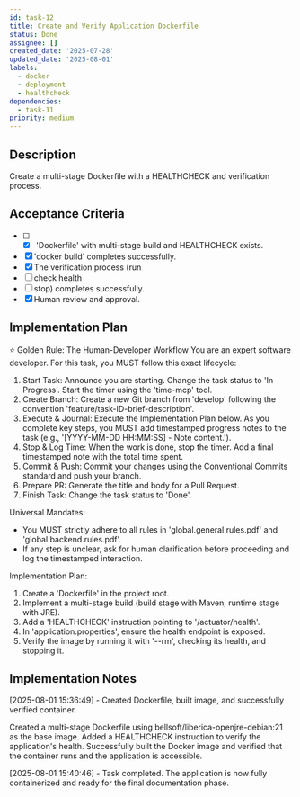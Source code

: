 ```yaml
---
id: task-12
title: Create and Verify Application Dockerfile
status: Done
assignee: []
created_date: '2025-07-28'
updated_date: '2025-08-01'
labels:
  - docker
  - deployment
  - healthcheck
dependencies:
  - task-11
priority: medium
---
```


## Description

Create a multi-stage Dockerfile with a HEALTHCHECK and verification process.

## Acceptance Criteria

- [ ] - [x] 'Dockerfile' with multi-stage build and HEALTHCHECK exists.
- [x] 'docker build' completes successfully.
- [x] The verification process (run
- [ ] check health
- [ ] stop) completes successfully.
- [x] Human review and approval.
## Implementation Plan

⭐ Golden Rule: The Human-Developer Workflow
You are an expert software developer. For this task, you MUST follow this exact lifecycle:
1. Start Task: Announce you are starting. Change the task status to 'In Progress'. Start the timer using the 'time-mcp' tool.
2. Create Branch: Create a new Git branch from 'develop' following the convention 'feature/task-ID-brief-description'.
3. Execute & Journal: Execute the Implementation Plan below. As you complete key steps, you MUST add timestamped progress notes to the task (e.g., '[YYYY-MM-DD HH:MM:SS] - Note content.').
4. Stop & Log Time: When the work is done, stop the timer. Add a final timestamped note with the total time spent.
5. Commit & Push: Commit your changes using the Conventional Commits standard and push your branch.
6. Prepare PR: Generate the title and body for a Pull Request.
7. Finish Task: Change the task status to 'Done'.

Universal Mandates:
- You MUST strictly adhere to all rules in 'global.general.rules.pdf' and 'global.backend.rules.pdf'.
- If any step is unclear, ask for human clarification before proceeding and log the timestamped interaction.

Implementation Plan:
1. Create a 'Dockerfile' in the project root.
2. Implement a multi-stage build (build stage with Maven, runtime stage with JRE).
3. Add a 'HEALTHCHECK' instruction pointing to '/actuator/health'.
4. In 'application.properties', ensure the health endpoint is exposed.
5. Verify the image by running it with '--rm', checking its health, and stopping it.

## Implementation Notes

[2025-08-01 15:36:49] - Created Dockerfile, built image, and successfully verified container.

Created a multi-stage Dockerfile using bellsoft/liberica-openjre-debian:21 as the base image. Added a HEALTHCHECK instruction to verify the application's health. Successfully built the Docker image and verified that the container runs and the application is accessible.

[2025-08-01 15:40:46] - Task completed. The application is now fully containerized and ready for the final documentation phase.
